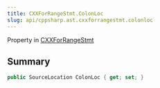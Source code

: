 ```yaml
---
title: CXXForRangeStmt.ColonLoc
slug: api/cppsharp.ast.cxxforrangestmt.colonloc
---
```

Property in [CXXForRangeStmt](/api/cppsharp/ast/cxxforrangestmt)

## Summary



```csharp
public SourceLocation ColonLoc { get; set; }
```

